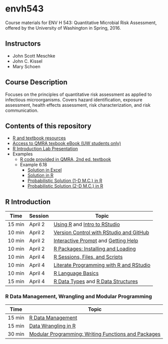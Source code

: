 # envh543

Course materials for ENV H 543: Quantitative Microbial Risk Assessment,
offered by the University of Washington in Spring, 2016.

## Instructors

* John Scott Meschke
* John C. Kissel
* Mary Schoen

## Course Description

Focuses on the principles of quantitative risk assessment as applied to 
infectious microorganisms. Covers hazard identification, exposure assessment, 
health effects assessment, risk characterization, and risk communication. 

## Contents of this repository

- [R and textbook resources](R_and_textbook_resources_ENVH-543.md)
- [Access to QMRA texbook eBook (UW students only)](Downloading_the_QMRA_textbook.pdf)
- [R Introduction Lab Presentation](Rintropresentation.md)
- Examples
    * [R code provided in QMRA, 2nd ed. textbook](QMRA_R_Code.md)
    * Example 6.18
        + [Solution in Excel](ex0618.xls)
        + [Solution in R](ex0618.md)
        + [Probabilistic Solution (1-D M.C.) in R](ex0618prob.md)
        + [Probabilistic Solution (2-D M.C.) in R](ex0618prob2d.md)

## R Introduction

Time   |Session |Topic
-------|--------|---------------------------------------------
15 min |April 2 |[Using R](https://github.com/brianhigh/computing_bootcamp/blob/master/R/using_r.md) and [Intro to RStudio](https://github.com/brianhigh/computing_bootcamp/blob/master/R/intro_to_rstudio.md)
10 min |April 2 |[Version Control with RStudio and GitHub](https://github.com/brianhigh/computing_bootcamp/blob/master/R/version_control.md)
10 min |April 2 |[Interactive Prompt](https://github.com/brianhigh/computing_bootcamp/blob/master/R/r_interactive_prompt.md) and [Getting Help](https://github.com/brianhigh/computing_bootcamp/blob/master/R/getting_help.md)
10 min |April 2 |[R Packages: Installing and Loading](https://github.com/brianhigh/computing_bootcamp/blob/master/R/r_packages_installing_loading.md)
10 min |April 4 |[R Sessions, Files, and Scripts](https://github.com/brianhigh/computing_bootcamp/blob/master/R/r_sessions_fles_and_scripts.md)
10 min |April 4 |[Literate Programming with R and RStudio](https://github.com/brianhigh/computing_bootcamp/blob/master/R/literate_programming_with_r_and_rstudio.md)
10 min |April 4 |[R Language Basics](https://github.com/brianhigh/computing_bootcamp/blob/master/R/R_language_basics.md)
15 min |April 4 |[R Data Types](https://github.com/brianhigh/computing_bootcamp/blob/master/R/R_data_types.md) and [R Data Structures](https://github.com/brianhigh/computing_bootcamp/blob/master/R/R_data_structures.md)

### R Data Management, Wrangling and Modular Programming

Time   |Topic
-------|---------------------------------------------
15 min | [R Data Management](https://github.com/brianhigh/computing_bootcamp/blob/master/R/data_management_in_r.md)
15 min | [Data Wrangling in R](https://github.com/brianhigh/computing_bootcamp/blob/master/R/data_wrangling_in_r.md)
30 min | [Modular Programming: Writing Functions and Packages](https://github.com/brianhigh/computing_bootcamp/blob/master/R/modular_programming.md) 
